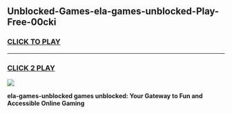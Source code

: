 
## Unblocked-Games-ela-games-unblocked-Play-Free-00cki
<h3>
<a href="https://premium76.site?title=ela-games-unblocked&ref=23A">CLICK TO PLAY</a></h3>
<hr>

<h3>
<a href="https://premium76.site?title=ela-games-unblocked&ref=23A">CLICK 2 PLAY</a>
  
</h3>

<a href="https://premium76.site?title=ela-games-unblocked&ref=23A"><img src="https://clearcache.store/games.png"></a>


**ela-games-unblocked games unblocked: Your Gateway to Fun and Accessible Online Gaming**
